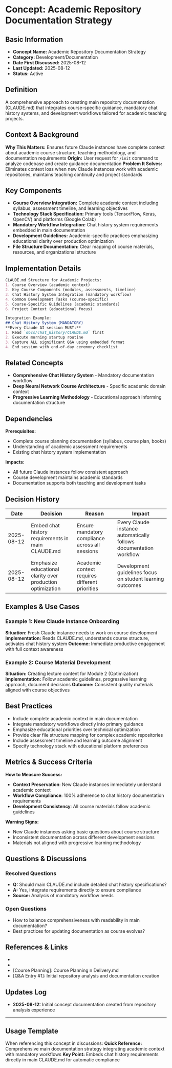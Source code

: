 # Concept: Academic Repository Documentation Strategy

## Basic Information
- **Concept Name:** Academic Repository Documentation Strategy
- **Category:** Development/Documentation
- **Date First Discussed:** 2025-08-12
- **Last Updated:** 2025-08-12
- **Status:** Active

## Definition
A comprehensive approach to creating main repository documentation (CLAUDE.md) that integrates course-specific guidance, mandatory chat history systems, and development workflows tailored for academic teaching projects.

## Context & Background
**Why This Matters:** Ensures future Claude instances have complete context about academic course structure, teaching methodology, and documentation requirements
**Origin:** User request for `/init` command to analyze codebase and create guidance documentation
**Problem It Solves:** Eliminates context loss when new Claude instances work with academic repositories, maintains teaching continuity and project standards

## Key Components
- **Course Overview Integration:** Complete academic context including syllabus, assessment timeline, and learning objectives
- **Technology Stack Specification:** Primary tools (TensorFlow, Keras, OpenCV) and platforms (Google Colab)
- **Mandatory Workflow Integration:** Chat history system requirements embedded in main documentation
- **Development Guidelines:** Academic-specific practices emphasizing educational clarity over production optimization
- **File Structure Documentation:** Clear mapping of course materials, resources, and organizational structure

## Implementation Details
```markdown
CLAUDE.md Structure for Academic Projects:
1. Course Overview (academic context)
2. Key Course Components (modules, assessments, timeline)
3. Chat History System Integration (mandatory workflow)
4. Common Development Tasks (course-specific)
5. Course-Specific Guidelines (academic standards)
6. Project Context (educational focus)

Integration Example:
## Chat History System (MANDATORY)
**Every Claude AI session MUST:**
1. Read `docs/chat_history/CLAUDE.md` first
2. Execute morning startup routine
3. Capture ALL significant Q&A using embedded format
4. End session with end-of-day ceremony checklist
```

## Related Concepts
- **Comprehensive Chat History System** - Mandatory documentation workflow
- **Deep Neural Network Course Architecture** - Specific academic domain context
- **Progressive Learning Methodology** - Educational approach informing documentation structure

## Dependencies
**Prerequisites:**
- Complete course planning documentation (syllabus, course plan, books)
- Understanding of academic assessment requirements
- Existing chat history system implementation

**Impacts:**
- All future Claude instances follow consistent approach
- Course development maintains academic standards
- Documentation supports both teaching and development tasks

## Decision History
| Date | Decision | Reason | Impact |
|------|----------|--------|--------|
| 2025-08-12 | Embed chat history requirements in main CLAUDE.md | Ensure mandatory compliance across all sessions | Every Claude instance automatically follows documentation workflow |
| 2025-08-12 | Emphasize educational clarity over production optimization | Academic context requires different priorities | Development guidelines focus on student learning outcomes |

## Examples & Use Cases
### Example 1: New Claude Instance Onboarding
**Situation:** Fresh Claude instance needs to work on course development
**Implementation:** Reads CLAUDE.md, understands course structure, activates chat history system
**Outcome:** Immediate productive engagement with full context awareness

### Example 2: Course Material Development
**Situation:** Creating lecture content for Module 2 (Optimization)
**Implementation:** Follow academic guidelines, progressive learning approach, document decisions
**Outcome:** Consistent quality materials aligned with course objectives

## Best Practices
- Include complete academic context in main documentation
- Integrate mandatory workflows directly into primary guidance
- Emphasize educational priorities over technical optimization
- Provide clear file structure mapping for complex academic repositories
- Include assessment timeline and learning outcome alignment
- Specify technology stack with educational platform preferences

## Metrics & Success Criteria
**How to Measure Success:**
- **Context Preservation**: New Claude instances immediately understand academic context
- **Workflow Compliance**: 100% adherence to chat history documentation requirements
- **Development Consistency**: All course materials follow academic guidelines

**Warning Signs:**
- New Claude instances asking basic questions about course structure
- Inconsistent documentation across different development sessions
- Materials not aligned with progressive learning methodology

## Questions & Discussions
### Resolved Questions
- **Q:** Should main CLAUDE.md include detailed chat history specifications?
- **A:** Yes, integrate requirements directly to ensure compliance
- **Source:** Analysis of mandatory workflow needs

### Open Questions
- How to balance comprehensiveness with readability in main documentation?
- Best practices for updating documentation as course evolves?

## References & Links
- [Main Documentation]: /CLAUDE.md
- [Chat History System]: docs/chat_history/CLAUDE.md
- [Course Planning]: Course Planning n Delivery.md
- [Q&A Entry #1]: Initial repository analysis and documentation creation

## Updates Log
- **2025-08-12:** Initial concept documentation created from repository analysis experience

---

## Usage Template
When referencing this concept in discussions:
**Quick Reference:** Comprehensive main documentation strategy integrating academic context with mandatory workflows
**Key Point:** Embeds chat history requirements directly in main CLAUDE.md for automatic compliance